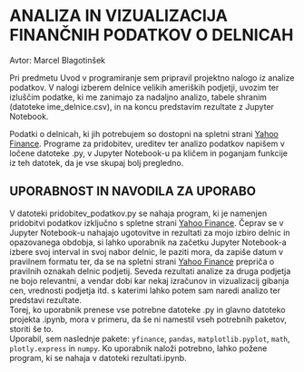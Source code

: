 # ANALIZA IN VIZUALIZACIJA FINANČNIH PODATKOV O DELNICAH 

Avtor: Marcel Blagotinšek

Pri predmetu Uvod v programiranje sem pripravil projektno nalogo iz analize podatkov. V nalogi izberem delnice velikih ameriških podjetji, uvozim ter izluščim podatke, ki me zanimajo za nadaljno analizo, tabele shranim (datoteke ime_delnice.csv), in na koncu predstavim rezultate z Jupyter Notebook. 

Podatki o delnicah, ki jih potrebujem so dostopni na spletni strani [Yahoo Finance](https://finance.yahoo.com/). Programe za pridobitev, ureditev ter analizo podatkov napišem v ločene datoteke .py, v Jupyter Notebook-u pa kličem in poganjam funkcije iz teh datotek, da je vse skupaj bolj pregledno.
 
## UPORABNOST IN NAVODILA ZA UPORABO
V datoteki pridobitev_podatkov.py se nahaja program, ki je namenjen pridobitvi podatkov izključno s spletne strani [Yahoo Finance](https://finance.yahoo.com/). Čeprav se v Jupyter Notebook-u nahajajo ugotovitve in rezultati za mojo izbiro delnic in opazovanega obdobja, si lahko uporabnik na začetku Jupyter Notebook-a izbere svoj interval in svoj nabor delnic, le paziti mora, da zapiše datum v pravilnem formatu ter, da se na spletni strani [Yahoo Finance](https://finance.yahoo.com/) prepriča o pravilnih oznakah delnic podjetij. Seveda rezultati analize za druga podjetja ne bojo relevantni, a vendar dobi kar nekaj izračunov in vizualizacij gibanja cen, vrednosti podjetja itd. s katerimi lahko potem sam naredi analizo ter predstavi rezultate.  
Torej, ko uporabnik prenese vse potrebne datoteke .py in glavno datoteko projekta .ipynb, mora v primeru, da še ni namestil vseh potrebnih paketov, storiti še to.  
Uporabil, sem naslednje pakete: `yfinance`, `pandas`, `matplotlib.pyplot`, `math`, `plotly.express` in `numpy`. Ko uporabnik naloži potrebno, lahko požene program, ki se nahaja v datoteki rezultati.ipynb. 